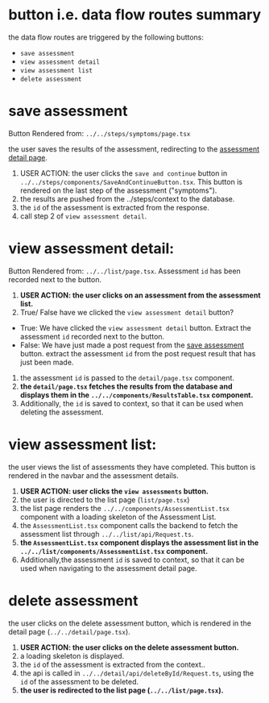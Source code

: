 # button i.e. data flow routes summary

the data flow routes are triggered by the following buttons:

- `save assessment`
- `view assessment detail`
- `view assessment list`
- `delete assessment`

# save assessment

Button Rendered from: `../../steps/symptoms/page.tsx`

the user saves the results of the assessment, redirecting to the [assessment detail page](#view-assessment-detail).

1. USER ACTION: the user clicks the `save and continue` button in `../../steps/components/SaveAndContinueButton.tsx`. This button is rendered on the last step of the assessment ("symptoms").
2. the results are pushed from the ../steps/context to the database.
3. the `id` of the assessment is extracted from the response.
4. call step 2 of `view assessment detail`.

# view assessment detail:

Button Rendered from: `../../list/page.tsx`. Assessment `id` has been recorded next to the button.

1. **USER ACTION: the user clicks on an assessment from the assessment list.**
2. True/ False have we clicked the `view assessment detail` button?

- True: We have clicked the `view assessment detail` button. Extract the assessment `id` recorded next to the button.
- False: We have just made a post request from the [save assessment](#save-assessment) button. extract the assessment `id` from the post request result that has just been made.

1. the assessment `id` is passed to the `detail/page.tsx` component.
2. **the `detail/page.tsx` fetches the results from the database and displays them in the `../../components/ResultsTable.tsx` component.**
3. Additionally, the `id` is saved to context, so that it can be used when deleting the assessment.

# view assessment list:

the user views the list of assessments they have completed. This button is rendered in the navbar and the assessment details.

1. **USER ACTION: user clicks the `view assessments` button.**
2. the user is directed to the list page (`list/page.tsx`)
3. the list page renders the `../../components/AssessmentList.tsx` component with a loading skeleton of the Assessment List.
4. the `AssessmentList.tsx` component calls the backend to fetch the assessment list through `../../list/api/Request.ts`.
5. **the `AssessmentList.tsx` component displays the assessment list in the `../../list/components/AssessmentList.tsx` component.**
6. Additionally,the assessment `id` is saved to context, so that it can be used when navigating to the assessment detail page.

# delete assessment

the user clicks on the delete assessment button, which is rendered in the detail page (`../../detail/page.tsx`).

1. **USER ACTION: the user clicks on the delete assessment button.**
2. a loading skeleton is displayed.
3. the `id` of the assessment is extracted from the context..
4. the api is called in `../../detail/api/deleteById/Request.ts`, using the `id` of the assessment to be deleted.
5. **the user is redirected to the list page (`../../list/page.tsx`).**
